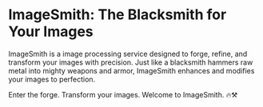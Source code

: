 # ImageSmith: The Blacksmith for Your Images

ImageSmith is a image processing service designed to forge, refine, and transform your images with precision. Just like a blacksmith hammers raw metal into mighty weapons and armor, ImageSmith enhances and modifies your images to perfection.

Enter the forge. Transform your images. Welcome to ImageSmith. 🔥⚒️